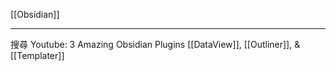 [[Obsidian]]

---

搜尋 Youtube: 
3 Amazing Obsidian Plugins \[\[DataView]], \[\[Outliner]], & \[\[Templater]]